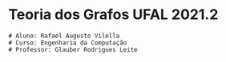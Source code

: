 # Teoria dos Grafos UFAL 2021.2
    # Aluno: Rafael Augusto Vilella
    # Curso: Engenharia da Computação
    # Professor: Glauber Rodrigues Leite 